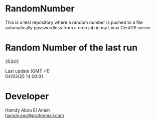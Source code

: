 # RandomNumber    
This is a test repository where a random number is pushed to a file automatically passwordless from a cron job in my Linux CentOS server    
# Random Number of the last run   
25343
      
Last update (GMT +1)    
04/03/25 14:00:01
# Developer    
Hamdy Abou El Anein   
hamdy.aea@protonmail.com
